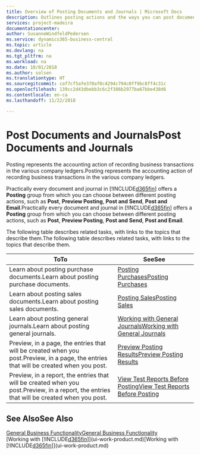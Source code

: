 ```yaml
---
title: Overview of Posting Documents and Journals | Microsoft Docs
description: Outlines posting actions and the ways you can post documents and journals.
services: project-madeira
documentationcenter: 
author: SusanneWindfeldPedersen
ms.service: dynamics365-business-central
ms.topic: article
ms.devlang: na
ms.tgt_pltfrm: na
ms.workload: na
ms.date: 10/01/2018
ms.author: solsen
ms.translationtype: HT
ms.sourcegitcommit: caf7cf5afe370af0c4294c794c0ff9bc8ff4c31c
ms.openlocfilehash: 139cc2d43dbebb3c6c2f386b2977ba67bbe438d6
ms.contentlocale: en-ca
ms.lasthandoff: 11/22/2018

---
```

# <a name="post-documents-and-journals"></a><span data-ttu-id="688e7-103">Post Documents and Journals</span><span class="sxs-lookup"><span data-stu-id="688e7-103">Post Documents and Journals</span></span>
<span data-ttu-id="688e7-104">Posting represents the accounting action of recording business transactions in the various company ledgers.</span><span class="sxs-lookup"><span data-stu-id="688e7-104">Posting represents the accounting action of recording business transactions in the various company ledgers.</span></span>

<span data-ttu-id="688e7-105">Practically every document and journal in [!INCLUDE[d365fin](includes/d365fin_md.md)] offers a **Posting** group from which you can choose between different posting actions, such as **Post**, **Preview Posting**, **Post and Send**, **Post and Email**.</span><span class="sxs-lookup"><span data-stu-id="688e7-105">Practically every document and journal in [!INCLUDE[d365fin](includes/d365fin_md.md)] offers a **Posting** group from which you can choose between different posting actions, such as **Post**, **Preview Posting**, **Post and Send**, **Post and Email**.</span></span>

<span data-ttu-id="688e7-106">The following table describes related tasks, with links to the topics that describe them.</span><span class="sxs-lookup"><span data-stu-id="688e7-106">The following table describes related tasks, with links to the topics that describe them.</span></span>

| <span data-ttu-id="688e7-107">To</span><span class="sxs-lookup"><span data-stu-id="688e7-107">To</span></span> | <span data-ttu-id="688e7-108">See</span><span class="sxs-lookup"><span data-stu-id="688e7-108">See</span></span> |
| --- | --- |
| <span data-ttu-id="688e7-109">Learn about posting purchase documents.</span><span class="sxs-lookup"><span data-stu-id="688e7-109">Learn about posting purchase documents.</span></span> |[<span data-ttu-id="688e7-110">Posting Purchases</span><span class="sxs-lookup"><span data-stu-id="688e7-110">Posting Purchases</span></span>](ui-post-purchases.md) |
| <span data-ttu-id="688e7-111">Learn about posting sales documents.</span><span class="sxs-lookup"><span data-stu-id="688e7-111">Learn about posting sales documents.</span></span> |[<span data-ttu-id="688e7-112">Posting Sales</span><span class="sxs-lookup"><span data-stu-id="688e7-112">Posting Sales</span></span>](ui-post-sales.md) |
| <span data-ttu-id="688e7-113">Learn about posting general journals.</span><span class="sxs-lookup"><span data-stu-id="688e7-113">Learn about posting general journals.</span></span> |[<span data-ttu-id="688e7-114">Working with General Journals</span><span class="sxs-lookup"><span data-stu-id="688e7-114">Working with General Journals</span></span>](ui-work-general-journals.md) |
| <span data-ttu-id="688e7-115">Preview, in a page, the entries that will be created when you post.</span><span class="sxs-lookup"><span data-stu-id="688e7-115">Preview, in a page, the entries that will be created when you post.</span></span> |[<span data-ttu-id="688e7-116">Preview Posting Results</span><span class="sxs-lookup"><span data-stu-id="688e7-116">Preview Posting Results</span></span>](ui-how-preview-post-results.md) |
| <span data-ttu-id="688e7-117">Preview, in a report, the entries that will be created when you post.</span><span class="sxs-lookup"><span data-stu-id="688e7-117">Preview, in a report, the entries that will be created when you post.</span></span> |[<span data-ttu-id="688e7-118">View Test Reports Before Posting</span><span class="sxs-lookup"><span data-stu-id="688e7-118">View Test Reports Before Posting</span></span>](ui-how-view-test-reports-posting.md) |

## <a name="see-also"></a><span data-ttu-id="688e7-119">See Also</span><span class="sxs-lookup"><span data-stu-id="688e7-119">See Also</span></span>
[<span data-ttu-id="688e7-120">General Business Functionality</span><span class="sxs-lookup"><span data-stu-id="688e7-120">General Business Functionality</span></span>](ui-across-business-areas.md)  
<span data-ttu-id="688e7-121">[Working with [!INCLUDE[d365fin](includes/d365fin_md.md)]](ui-work-product.md)</span><span class="sxs-lookup"><span data-stu-id="688e7-121">[Working with [!INCLUDE[d365fin](includes/d365fin_md.md)]](ui-work-product.md)</span></span>


